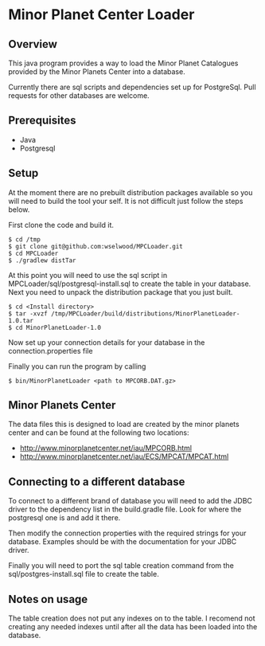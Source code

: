 # Minor Planet Center Loader #

## Overview ##

This java program provides a way to load the Minor Planet Catalogues provided by the Minor Planets Center into a database.

Currently there are sql scripts and dependencies set up for PostgreSql. Pull requests for other databases are welcome.

## Prerequisites ##

* Java
* Postgresql

## Setup ##

At the moment there are no prebuilt distribution packages available so you will need to build the tool your self. It is not difficult just follow the steps below.

First clone the code and build it.
```
$ cd /tmp
$ git clone git@github.com:wselwood/MPCLoader.git
$ cd MPCLoader
$ ./gradlew distTar
```

At this point you will need to use the sql script in MPCLoader/sql/postgresql-install.sql to create the table in your database.
Next you need to unpack the distribution package that you just built.

```
$ cd <Install directory>
$ tar -xvzf /tmp/MPCLoader/build/distributions/MinorPlanetLoader-1.0.tar
$ cd MinorPlanetLoader-1.0
```

Now set up your connection details for your database in the connection.properties file

Finally you can run the program by calling

```$ bin/MinorPlanetLoader <path to MPCORB.DAT.gz>```

## Minor Planets Center ##

The data files this is designed to load are created by the minor planets center and can be found at the following two locations:

* http://www.minorplanetcenter.net/iau/MPCORB.html
* http://www.minorplanetcenter.net/iau/ECS/MPCAT/MPCAT.html

## Connecting to a different database ##

To connect to a different brand of database you will need to add the JDBC driver to the dependency list in the build.gradle file. Look for where the postgresql one is and add it there.

Then modify the connection properties with the required strings for your database. Examples should be with the documentation for your JDBC driver.

Finally you will need to port the sql table creation command from the sql/postgres-install.sql file to create the table.

## Notes on usage ##

The table creation does not put any indexes on to the table. I recomend not creating any needed indexes until after all the data has been loaded into the database.
